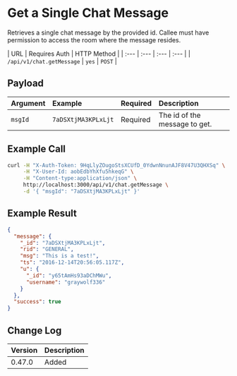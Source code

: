 # Get a Single Chat Message
Retrieves a single chat message by the provided id. Callee must have permission to access the room where the message resides.

| URL | Requires Auth | HTTP Method |
| :--- | :--- | :--- | :--- |
| `/api/v1/chat.getMessage` | `yes` | `POST` |

## Payload

| Argument | Example | Required | Description |
| :--- | :--- | :--- | :--- |
| `msgId` | `7aDSXtjMA3KPLxLjt` | Required | The id of the message to get. |

## Example Call
```bash
curl -H "X-Auth-Token: 9HqLlyZOugoStsXCUfD_0YdwnNnunAJF8V47U3QHXSq" \
     -H "X-User-Id: aobEdbYhXfu5hkeqG" \
     -H "Content-type:application/json" \
     http://localhost:3000/api/v1/chat.getMessage \
     -d '{ "msgId": "7aDSXtjMA3KPLxLjt" }'
```

## Example Result
```json
{
  "message": {
    "_id": "7aDSXtjMA3KPLxLjt",
    "rid": "GENERAL",
    "msg": "This is a test!",
    "ts": "2016-12-14T20:56:05.117Z",
    "u": {
      "_id": "y65tAmHs93aDChMWu",
      "username": "graywolf336"
    }
  },
  "success": true
}
```

## Change Log

| Version | Description |
| :--- | :--- |
| 0.47.0 | Added |
